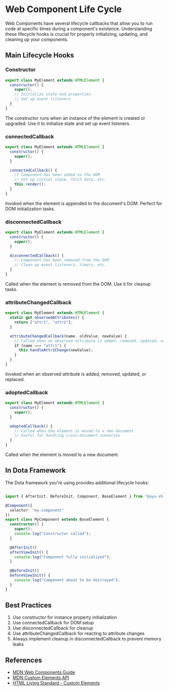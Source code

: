 # Web Component Life Cycle

Web Components have several lifecycle callbacks that allow you to run code at specific times during a component's existence. Understanding these lifecycle hooks is crucial for properly initializing, updating, and cleaning up your components.

## Main Lifecycle Hooks

### Constructor
```javascript
export class MyElement extends HTMLElement {
  constructor() {
    super();
    // Initialize state and properties
    // Set up event listeners
  }
}
```
The constructor runs when an instance of the element is created or upgraded. Use it to initialize state and set up event listeners.

### connectedCallback
```javascript
export class MyElement extends HTMLElement {
  constructor() {
    super();
  }

  connectedCallback() {
    // Component has been added to the DOM
    // Set up initial state, fetch data, etc.
    this.render();
  }
}
```
Invoked when the element is appended to the document's DOM. Perfect for DOM initialization tasks.

### disconnectedCallback
```javascript
export class MyElement extends HTMLElement {
  constructor() {
    super();
  }

  disconnectedCallback() {
    // Component has been removed from the DOM
    // Clean up event listeners, timers, etc.
  }
}
```
Called when the element is removed from the DOM. Use it for cleanup tasks.

### attributeChangedCallback
```javascript
export class MyElement extends HTMLElement {
  static get observedAttributes() {
    return ["attr1", "attr2"];
  }

  attributeChangedCallback(name, oldValue, newValue) {
    // Called when an observed attribute is added, removed, updated, or replaced
    if (name === "attr1") {
      this.handleAttr1Change(newValue);
    }
  }
}
```
Invoked when an observed attribute is added, removed, updated, or replaced.

### adoptedCallback
```javascript
export class MyElement extends HTMLElement {
  constructor() {
    super();
  }

  adoptedCallback() {
    // Called when the element is moved to a new document
    // Useful for handling cross-document scenarios
  }
}
```
Called when the element is moved to a new document.

## In Dota Framework

The Dota framework you're using provides additional lifecycle hooks:

```typescript

import { AfterInit, BeforeInit, Component, BaseElement } from "@ayu-sh-kr/dota-core";

@Component({
  selector: "my-component"
})
export class MyComponent extends BaseElement {
  constructor() {
    super();
    console.log("Constructor called");
  }

  @AfterInit()
  afterViewInit() {
    console.log("Component fully initialized");
  }

  @BeforeInit()
  beforeViewInit() {
    console.log("Component about to be destroyed");
  }
}
```

## Best Practices

1. Use constructor for instance property initialization
2. Use connectedCallback for DOM setup
3. Use disconnectedCallback for cleanup
4. Use attributeChangedCallback for reacting to attribute changes
5. Always implement cleanup in disconnectedCallback to prevent memory leaks

## References

- [MDN Web Components Guide](https://developer.mozilla.org/en-US/docs/Web/API/Web_components/Using_custom_elements#using_the_lifecycle_callbacks)
- [MDN Custom Elements API](https://developer.mozilla.org/en-US/docs/Web/API/Web_components/Using_custom_elements)
- [HTML Living Standard - Custom Elements](https://html.spec.whatwg.org/multipage/custom-elements.html#custom-element-lifecycle)